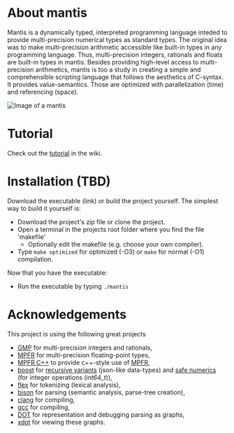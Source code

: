 # About mantis
Mantis is a dynamically typed, interpreted programming language inteded to provide multi-precision numerical types as standard types.
The original idea was to make multi-precision arithmetic accessible like built-in types in any programming language. Thus, multi-precision integers, rationals and floats are built-in types in mantis. Besides providing high-level access to multi-precision arithmetics, mantis is too a study in creating a simple and comprehensible scripting language that follows the aesthetics of C-syntax. It provides value-semantics. Those are optimized with parallelization (time) and referencing (space).

![Image of a mantis](https://upload.wikimedia.org/wikipedia/commons/thumb/6/66/Miomantis_paykullii_Luc_Viatour.jpg/347px-Miomantis_paykullii_Luc_Viatour.jpg? "Egyptian Praying Mantis from I, Luc Viatour, CC BY-SA 3.0, https://commons.wikimedia.org/w/index.php?curid=5855103")

# Tutorial
Check out the [tutorial](https://github.com/Markus-Zacharuk/mantis/wiki/Tutorial) in the wiki.

# Installation (TBD)
Download the executable (link) or build the project yourself. The simplest way to build it yourself is:
* Download the project's zip file or clone the project.
* Open a terminal in the projects root folder where you find the file 'makefile'
  * Optionally edit the makefile (e.g. choose your own compiler).
* Type `make optimized` for optimized (-O3) or `make` for normal (-O1) compilation.

Now that you have the executable:
* Run the executable by typing `./mantis`

# Acknowledgements
This project is using the following great projects
* [GMP](https://gmplib.org/) for multi-precision integers and rationals,
* [MPFR](https://www.mpfr.org/) for multi-precision floating-point types,
* [MPFR C++](http://www.holoborodko.com/pavel/mpfr/) to provide c++-style use of [MPFR](https://www.mpfr.org/),
* [boost](https://www.boost.org/) for [recursive variants](https://www.boost.org/doc/libs/1_74_0/doc/html/variant.html) (json-like data-types) and [safe numerics](https://www.boost.org/doc/libs/1_74_0/libs/safe_numerics/doc/html/index.html) (for integer operations (*int64_t*)),
* [flex](https://github.com/westes/flex) for tokenizing (lexical analysis),
* [bison](https://www.gnu.org/software/bison/) for parsing (semantic analysis, parse-tree creation),
* [clang](https://clang.llvm.org/) for compiling,
* [gcc](https://gcc.gnu.org/) for compiling,
* [DOT](http://www.graphviz.org/doc/info/lang.html) for representation and debugging parsing as graphs,
* [xdot](https://github.com/jrfonseca/xdot.py) for viewing these graphs.
